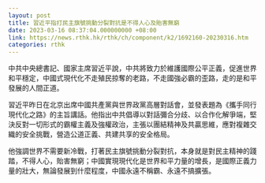 ```yaml
---
layout: post
title: 習近平指打民主旗號挑動分裂對抗是不得人心及貽害無窮
date: 2023-03-16 08:37:04.000000000 +08:00
link: https://news.rthk.hk/rthk/ch/component/k2/1692160-20230316.htm
categories: rthk
---
```


中共中央總書記、國家主席習近平說，中共將致力於維護國際公平正義，促進世界和平穩定，中國式現代化不走殖民掠奪的老路，不走國強必霸的歪路，走的是和平發展的人間正道。

習近平昨日在北京出席中國共產黨與世界政黨高層對話會，並發表題為《攜手同行現代化之路》的主旨講話。他指出中共倡導以對話彌合分歧、以合作化解爭端，堅決反對一切形式的霸權主義及強權政治，主張以團結精神及共贏思維，應對複雜交織的安全挑戰，營造公道正義、共建共享的安全格局。

他強調世界不需要新冷戰，打著民主旗號挑動分裂對抗，本身就是對民主精神的踐踏，不得人心，貽害無窮；中國實現現代化是世界和平力量的增長，是國際正義力量的壯大，無論發展到什麼程度，中國永遠不稱霸、永遠不搞擴張。
